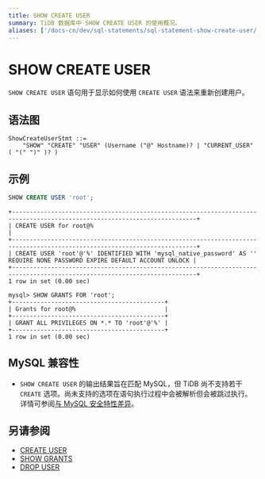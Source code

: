 ```yaml
---
title: SHOW CREATE USER
summary: TiDB 数据库中 SHOW CREATE USER 的使用概况。
aliases: ['/docs-cn/dev/sql-statements/sql-statement-show-create-user/','/docs-cn/dev/reference/sql/statements/show-create-user/']
---
```


# SHOW CREATE USER

`SHOW CREATE USER` 语句用于显示如何使用 `CREATE USER` 语法来重新创建用户。

## 语法图

```ebnf+diagram
ShowCreateUserStmt ::=
    "SHOW" "CREATE" "USER" (Username ("@" Hostname)? | "CURRENT_USER" ( "(" ")" )? )
```

## 示例


```sql
SHOW CREATE USER 'root';
```

```
+--------------------------------------------------------------------------------------------------------------------------+
| CREATE USER for root@%                                                                                                   |
+--------------------------------------------------------------------------------------------------------------------------+
| CREATE USER 'root'@'%' IDENTIFIED WITH 'mysql_native_password' AS '' REQUIRE NONE PASSWORD EXPIRE DEFAULT ACCOUNT UNLOCK |
+--------------------------------------------------------------------------------------------------------------------------+
1 row in set (0.00 sec)

mysql> SHOW GRANTS FOR 'root';
+-------------------------------------------+
| Grants for root@%                         |
+-------------------------------------------+
| GRANT ALL PRIVILEGES ON *.* TO 'root'@'%' |
+-------------------------------------------+
1 row in set (0.00 sec)
```

## MySQL 兼容性

* `SHOW CREATE USER` 的输出结果旨在匹配 MySQL，但 TiDB 尚不支持若干 `CREATE` 选项。尚未支持的选项在语句执行过程中会被解析但会被跳过执行。详情可参阅[与 MySQL 安全特性差异](/security-compatibility-with-mysql.md)。

## 另请参阅

* [CREATE USER](/sql-statements/sql-statement-create-user.md)
* [SHOW GRANTS](/sql-statements/sql-statement-show-grants.md)
* [DROP USER](/sql-statements/sql-statement-drop-user.md)
